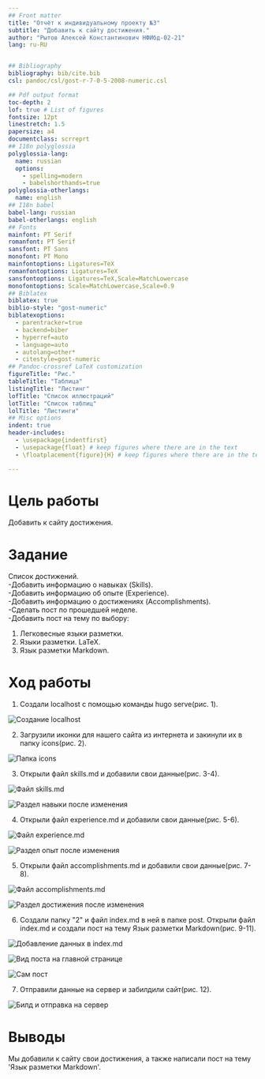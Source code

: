```yaml
---
## Front matter
title: "Отчёт к индивидуальному проекту №3"
subtitle: "Добавить к сайту достижения."
author: "Рытов Алексей Константинович НФИбд-02-21"
lang: ru-RU


## Bibliography
bibliography: bib/cite.bib
csl: pandoc/csl/gost-r-7-0-5-2008-numeric.csl

## Pdf output format
toc-depth: 2
lof: true # List of figures
fontsize: 12pt
linestretch: 1.5
papersize: a4
documentclass: scrreprt
## I18n polyglossia
polyglossia-lang:
  name: russian
  options:
	- spelling=modern
	- babelshorthands=true
polyglossia-otherlangs:
  name: english
## I18n babel
babel-lang: russian
babel-otherlangs: english
## Fonts
mainfont: PT Serif
romanfont: PT Serif
sansfont: PT Sans
monofont: PT Mono
mainfontoptions: Ligatures=TeX
romanfontoptions: Ligatures=TeX
sansfontoptions: Ligatures=TeX,Scale=MatchLowercase
monofontoptions: Scale=MatchLowercase,Scale=0.9
## Biblatex
biblatex: true
biblio-style: "gost-numeric"
biblatexoptions:
  - parentracker=true
  - backend=biber
  - hyperref=auto
  - language=auto
  - autolang=other*
  - citestyle=gost-numeric
## Pandoc-crossref LaTeX customization
figureTitle: "Рис."
tableTitle: "Таблица"
listingTitle: "Листинг"
lofTitle: "Список иллюстраций"
lotTitle: "Список таблиц"
lolTitle: "Листинги"
## Misc options
indent: true
header-includes:
  - \usepackage{indentfirst}
  - \usepackage{float} # keep figures where there are in the text
  - \floatplacement{figure}{H} # keep figures where there are in the text

---
```


# Цель работы

Добавить к сайту достижения.

# Задание

Список достижений.</br>
-Добавить информацию о навыках (Skills).</br>
-Добавить информацию об опыте (Experience).</br>
-Добавить информацию о достижениях (Accomplishments).</br>
-Сделать пост по прошедшей неделе.</br>
-Добавить пост на тему по выбору:</br>
1) Легковесные языки разметки.</br>
2) Языки разметки. LaTeX.</br>
3) Язык разметки Markdown.

# Ход работы

1. Создали localhost с помощью команды hugo serve(рис. 1).

![Создание localhost](image/1.png)

2. Загрузили иконки для нашего сайта из интернета и закинули их в папку icons(рис. 2).

![Папка icons](image/2.png)

3. Открыли файл skills.md и добавили свои данные(рис. 3-4).

![Файл skills.md](image/3.png)

![Раздел навыки после изменения](image/4.png)

4. Открыли файл experience.md и добавили свои данные(рис. 5-6).

![Файл experience.md](image/5.png)

![Раздел опыт после изменения](image/6.png)

5. Открыли файл accomplishments.md и добавили свои данные(рис. 7-8).

![Файл accomplishments.md](image/7.png)

![Раздел достижения после изменения](image/8.png)

6. Создали папку "2" и файл index.md в ней в папке post. Открыли файл index.md и создали пост на тему Язык разметки Markdown(рис. 9-11).

![Добавление данных в index.md](image/9.png)

![Вид поста на главной странице](image/10.png)

![Сам пост](image/11.png)

7. Отправили данные на сервер и забилдили сайт(рис. 12).

![Билд и отправка на сервер](image/12.png)

# Выводы

Мы добавили к сайту свои достижения, а также написали пост на тему 'Язык разметки Markdown'.
